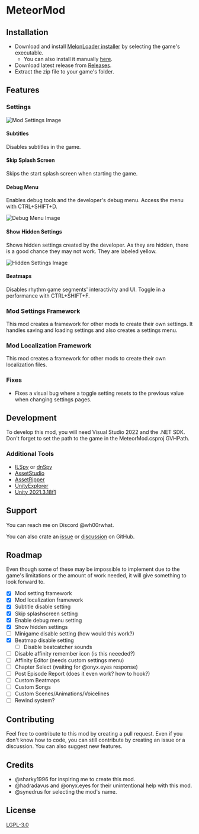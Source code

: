 # MeteorMod

## Installation

- Download and install [MelonLoader installer](https://github.com/HerpDerpinstine/MelonLoader/releases/latest/download/MelonLoader.Installer.exe) by selecting the game's executable.
    - You can also install it manually [here](https://melonwiki.xyz/#/README?id=manual-installation).
- Download latest release from [Releases](https://github.com/Comahar/MeteorMod/releases/latest/download/MeteorMod.zip).
- Extract the zip file to your game's folder.

## Features
### Settings
![Mod Settings Image](https://github.com/Comahar/MeteorMod/assets/40366128/ab1e7210-eafe-45df-ba68-cbc9953877e1)


#### Subtitles

Disables subtitles in the game.

#### Skip Splash Screen

Skips the start splash screen when starting the game.

#### Debug Menu

Enables debug tools and the developer's debug menu. Access the menu with CTRL+SHIFT+D.

![Debug Menu Image](https://github.com/Comahar/MeteorMod/assets/40366128/64d26043-ecf8-43a8-952e-faa9038e6d2a)


#### Show Hidden Settings

Shows hidden settings created by the developer. As they are hidden, there is a good chance they may not work. They are labeled yellow.

![Hidden Settings Image](https://github.com/Comahar/MeteorMod/assets/40366128/8304de17-2b6d-4c8e-b444-8718c8a4d66b)


#### Beatmaps

Disables rhythm game segments' interactivity and UI. Toggle in a performance with CTRL+SHIFT+F.

### Mod Settings Framework

This mod creates a framework for other mods to create their own settings. It handles saving and loading settings and also creates a settings menu.

### Mod Localization Framework

This mod creates a framework for other mods to create their own localization files.

### Fixes

- Fixes a visual bug where a toggle setting resets to the previous value when changing settings pages.


## Development

To develop this mod, you will need Visual Studio 2022 and the .NET SDK. Don't forget to set the path to the game in the MeteorMod.csproj GVHPath.

### Additional Tools
- [ILSpy](https://github.com/icsharpcode/ILSpy) or [dnSpy](https://github.com/dnSpy/dnSpy)
- [AssetStudio](https://github.com/Perfare/AssetStudio)
- [AssetRipper](https://github.com/AssetRipper/AssetRipper)
- [UnityExplorer](https://github.com/sinai-dev/UnityExplorer)
- [Unity 2021.3.18f1](https://unity.com/releases/editor/whats-new/2021.3.18)

## Support

You can reach me on Discord @wh00rwhat. 

You can also crate an [issue](https://github.com/Comahar/MeteorMod/issues) or [discussion](https://github.com/Comahar/MeteorMod/discussions) on GitHub.

## Roadmap

Even though some of these may be impossible to implement due to the game's limitations or the amount of work needed, it will give something to look forward to.

- [x] Mod setting framework
- [x] Mod localization framework
- [x] Subtitle disable setting
- [x] Skip splashscreen setting
- [x] Enable debug menu setting
- [x] Show hidden settings
- [ ] Minigame disable setting (how would this work?)
- [x] Beatmap disable setting
	- [ ] Disable beatcatcher sounds
- [ ] Disable affinity remember icon (is this neeeded?)
- [ ] Affinity Editor (needs custom settings menu)
- [ ] Chapter Select (waiting for @onyx.eyes response)
- [ ] Post Episode Report (does it even work? how to hook?)
- [ ] Custom Beatmaps
- [ ] Custom Songs
- [ ] Custom Scenes/Animations/Voicelines
- [ ] Rewind system?

## Contributing

Feel free to contribute to this mod by creating a pull request. Even if you don't know how to code, you can still contribute by creating an issue or a discussion. You can also suggest new features.


## Credits

- @sharky1996 for inspiring me to create this mod.
- @hadradavus and @onyx.eyes for their unintentional help with this mod.
- @synedrus for selecting the mod's name.


## License

[LGPL-3.0](https://choosealicense.com/licenses/lgpl-3.0/)
